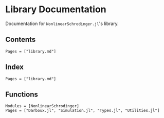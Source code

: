 # Library Documentation

Documentation for `NonlinearSchrodinger.jl`'s library.

## Contents
```@contents
Pages = ["library.md"]
```

## Index
```@index
Pages = ["library.md"]
```

## Functions
```@autodocs
Modules = [NonlinearSchrodinger]
Pages = ["Darboux.jl", "Simulation.jl", "Types.jl", "Utilities.jl"]
```